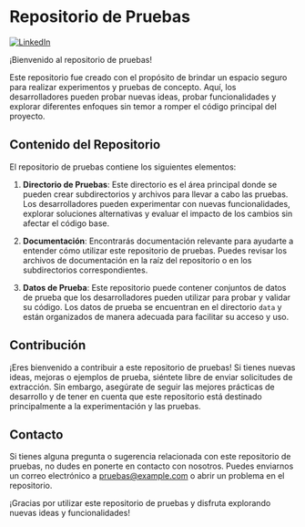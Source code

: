 # Repositorio de Pruebas


[![LinkedIn](https://img.shields.io/badge/LinkedIn-Profile-blue?logo=linkedin&logoColor=white&labelColor=blue)](https://www.linkedin.com/your-profile-url)


¡Bienvenido al repositorio de pruebas!

Este repositorio fue creado con el propósito de brindar un espacio seguro para realizar experimentos y pruebas de concepto. Aquí, los desarrolladores pueden probar nuevas ideas, probar funcionalidades y explorar diferentes enfoques sin temor a romper el código principal del proyecto.

## Contenido del Repositorio

El repositorio de pruebas contiene los siguientes elementos:

1. **Directorio de Pruebas**: Este directorio es el área principal donde se pueden crear subdirectorios y archivos para llevar a cabo las pruebas. Los desarrolladores pueden experimentar con nuevas funcionalidades, explorar soluciones alternativas y evaluar el impacto de los cambios sin afectar el código base.

2. **Documentación**: Encontrarás documentación relevante para ayudarte a entender cómo utilizar este repositorio de pruebas. Puedes revisar los archivos de documentación en la raíz del repositorio o en los subdirectorios correspondientes.

3. **Datos de Prueba**: Este repositorio puede contener conjuntos de datos de prueba que los desarrolladores pueden utilizar para probar y validar su código. Los datos de prueba se encuentran en el directorio `data` y están organizados de manera adecuada para facilitar su acceso y uso.

## Contribución

¡Eres bienvenido a contribuir a este repositorio de pruebas! Si tienes nuevas ideas, mejoras o ejemplos de prueba, siéntete libre de enviar solicitudes de extracción. Sin embargo, asegúrate de seguir las mejores prácticas de desarrollo y de tener en cuenta que este repositorio está destinado principalmente a la experimentación y las pruebas.

## Contacto

Si tienes alguna pregunta o sugerencia relacionada con este repositorio de pruebas, no dudes en ponerte en contacto con nosotros. Puedes enviarnos un correo electrónico a [pruebas@example.com](mailto:pruebas@example.com) o abrir un problema en el repositorio.

¡Gracias por utilizar este repositorio de pruebas y disfruta explorando nuevas ideas y funcionalidades!
